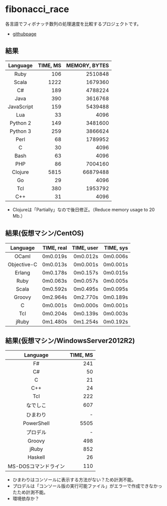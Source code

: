 # fibonacci_race

各言語でフィボナッチ数列の処理速度を比較するプロジェクトです。
- [githubpage](http://changeworld.github.io/fibonacci_race)

## 結果

Language   | TIME, MS | MEMORY, BYTES
:--------: |---------:|-------------:
Ruby       | 106      | 2510848
Scala      | 1222     | 1679360
C#         | 189      | 4788224
Java       | 390      | 3616768
JavaScript | 159      | 5439488
Lua        | 33       | 4096
Python 2   | 149      | 3481600
Python 3   | 259      | 3866624
Perl       | 68       | 1789952
C          | 30       | 4096
Bash       | 63       | 4096
PHP        | 86       | 7004160
Clojure    | 5815     | 66879488
Go         | 29       | 4096
Tcl        | 380     | 1953792
C++        | 31      | 4096

- Clojureは「Partially」なので後日修正。（Reduce memory usage to 20 Mb.）

## 結果(仮想マシン/CentOS)

Language    | TIME, real | TIME, user | TIME, sys
:----------:|-----------:|-----------:|-----------:
OCaml       | 0m0.019s   | 0m0.012s   | 0m0.006s
Objective-C | 0m0.013s   | 0m0.001s   | 0m0.001s
Erlang      | 0m0.178s   | 0m0.157s   | 0m0.015s
Ruby        | 0m0.063s   | 0m0.057s   | 0m0.005s
Scala       | 0m0.592s   | 0m0.495s   | 0m0.095s
Groovy      | 0m2.964s   | 0m2.770s   | 0m0.189s
C           | 0m0.001s   | 0m0.000s   | 0m0.001s
Tcl         | 0m0.204s   | 0m0.139s   | 0m0.003s
jRuby       | 0m1.480s   | 0m1.254s   | 0m0.192s

## 結果(仮想マシン/WindowsServer2012R2)

Language   | TIME, MS 
:--------: |---------:
F#         | 241
C#         | 50
C          | 21
C++        | 24
Tcl        | 222
なでしこ   | 607
ひまわり   | -
PowerShell | 5505
プロデル   | -
Groovy     | 498
jRuby      | 852
Haskell      | 26
MS-DOSコマンドライン | 110

- ひまわりはコンソールに表示する方法がない？ため計測不能。
- プロデルは「コンソール版の実行可能ファイル」がエラーで作成できなかったため計測不能。
 - 環境依存か？
